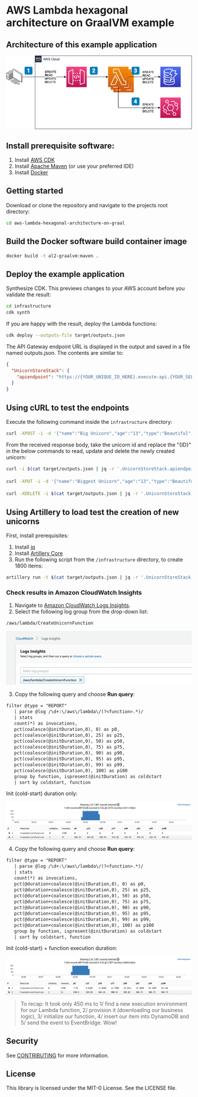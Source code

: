 # AWS Lambda hexagonal architecture on GraalVM example

## Architecture of this example application

![Architecture Diagram](docs/Architecture-Diagram.png)

## Install prerequisite software:

1. Install [AWS CDK](https://docs.aws.amazon.com/cdk/latest/guide/getting_started.html)
2. Install [Apache Maven](https://maven.apache.org/install.html) (or use your preferred IDE)
3. Install [Docker](https://docs.docker.com/get-docker/)


## Getting started

Download or clone the repository and navigate to the projects root directory:

```bash
cd aws-lambda-hexagonal-architecture-on-graal
```

## Build the Docker software build container image

```bash
docker build -t al2-graalvm:maven .
```

## Deploy the example application

Synthesize CDK. This previews changes to your AWS account before you validate the result:

```bash
cd infrastructure
cdk synth
```

If you are happy with the result, deploy the Lambda functions:

```bash
cdk deploy --outputs-file target/outputs.json
```

The API Gateway endpoint URL is displayed in the output and saved in a file named outputs.json. The contents are similar to:

```json
{
  "UnicornStoreStack": {
    "apiendpoint": "https://{YOUR_UNIQUE_ID_HERE}.execute-api.{YOUR_SELECTED_AWS_REGION}.amazonaws.com/prod/"
  }
}
```

## Using cURL to test the endpoints

Execute the following command inside the `infrastructure` directory:

```bash
curl -XPOST -i -d '{"name":"Big Unicorn","age":"13","type":"Beautiful","size":"196 cm"}' $(cat target/outputs.json | jq -r '.UnicornStoreStack.apiendpoint')/unicorns
```

From the received response body, take the unicorn id and replace the "{ID}" in the below commands to read, update and delete the newly created unicorn:

```bash
curl -i $(cat target/outputs.json | jq -r '.UnicornStoreStack.apiendpoint')/unicorns/{ID}

curl -XPUT -i -d '{"name":"Biggest Unicorn","age":"13","type":"Beautiful","size":"314 cm"}' $(cat target/outputs.json | jq -r '.UnicornStoreStack.apiendpoint')/unicorns/{ID}

curl -XDELETE -i $(cat target/outputs.json | jq -r '.UnicornStoreStack.apiendpoint')/unicorns/{ID}
```

## Using Artillery to load test the creation of new unicorns

First, install prerequisites:

1. Install [jq](https://stedolan.github.io/jq/) 
2. Install [Artillery Core](https://artillery.io/docs/guides/getting-started/installing-artillery.html)
3. Run the following script from the `/infrastructure` directory, to create 1800 items:

```bash
artillery run -t $(cat target/outputs.json | jq -r '.UnicornStoreStack.apiendpoint') -v '{ "url": "/unicorns" }' loadtest.yml
```

### Check results in Amazon CloudWatch Insights

1. Navigate to [Amazon CloudWatch Logs Insights](https://console.aws.amazon.com/cloudwatch/home?#logsV2:logs-insights).
2. Select the following log group from the drop-down list:

```
/aws/lambda/CreateUnicornFunction
```

![Resuts](docs/insights-query.png)

3. Copy the following query and choose **Run query**:

```
filter @type = "REPORT"
   | parse @log /\d+:\/aws\/lambda\/(?<function>.*)/
   | stats
   count(*) as invocations,
   pct(coalesce(@initDuration,0), 0) as p0,
   pct(coalesce(@initDuration,0), 25) as p25,
   pct(coalesce(@initDuration,0), 50) as p50,
   pct(coalesce(@initDuration,0), 75) as p75,
   pct(coalesce(@initDuration,0), 90) as p90,
   pct(coalesce(@initDuration,0), 95) as p95,
   pct(coalesce(@initDuration,0), 99) as p99,
   pct(coalesce(@initDuration,0), 100) as p100
   group by function, ispresent(@initDuration) as coldstart
   | sort by coldstart, function
```

Init (cold-start) duration only:

![Resuts](docs/insights-query-cold-start-duration.png)

4. Copy the following query and choose **Run query**:

```
filter @type = "REPORT"
   | parse @log /\d+:\/aws\/lambda\/(?<function>.*)/
   | stats
   count(*) as invocations,
   pct(@duration+coalesce(@initDuration,0), 0) as p0,
   pct(@duration+coalesce(@initDuration,0), 25) as p25,
   pct(@duration+coalesce(@initDuration,0), 50) as p50,
   pct(@duration+coalesce(@initDuration,0), 75) as p75,
   pct(@duration+coalesce(@initDuration,0), 90) as p90,
   pct(@duration+coalesce(@initDuration,0), 95) as p95,
   pct(@duration+coalesce(@initDuration,0), 99) as p99,
   pct(@duration+coalesce(@initDuration,0), 100) as p100
   group by function, ispresent(@initDuration) as coldstart
   | sort by coldstart, function
```

Init (cold-start) + function execution duration:

![Resuts](docs/insights-query-cold-start-and-function-execution-duration.png)

> To recap: It took only 450 ms to 1/ find a new execution environment for our Lambda function, 2/ provision it (downloading our business logic), 3/ initialize our function, 4/ insert our item into DynamoDB and 5/ send the event to EventBridge. Wow!

## Security

See [CONTRIBUTING](CONTRIBUTING.md#security-issue-notifications) for more information.

## License

This library is licensed under the MIT-0 License. See the LICENSE file.

